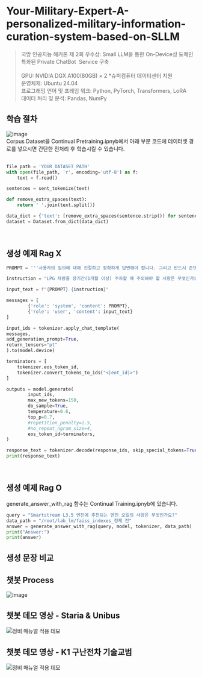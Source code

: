 # Your-Military-Expert-A-personalized-military-information-curation-system-based-on-SLLM
> 국방 인공지능 해커톤 제 2회 우수상: Small LLM을 통한 On-Device성 도메인 특화된 Private ChatBot  Service 구축<br/><br/>
> GPU: NVIDIA DGX A100(80GB) × 2    *슈퍼컴퓨터 데이터센터 지원  <br/>
> 운영체제: Ubuntu 24.04​ <br/>
> 프로그래밍 언어 및 프레임 워크: Python, PyTorch, Transformers​, LoRA <br/>
> 데이터 처리 및 분석: Pandas, NumPy​ 

## 학습 절차
![image](https://github.com/user-attachments/assets/da1c4bca-b94e-4856-9297-7bdb56d78d7c)  <br/> 
Corpus Dataset을 Continual Pretraining.ipnyb에서 아래 부분 코드에 데이터셋 경로를 넣으시면 간단한 전처리 후 학습시킬 수 있습니다. <br/>  <br/>

```python
file_path = 'YOUR_DATASET_PATH'
with open(file_path, 'r', encoding='utf-8') as f:
    text = f.read()

sentences = sent_tokenize(text)

def remove_extra_spaces(text):
    return ' '.join(text.split())

data_dict = {'text': [remove_extra_spaces(sentence.strip()) for sentence in sentences if sentence.strip()]}
dataset = Dataset.from_dict(data_dict)
``` 
<br/> 

## 생성 예제 Rag X <br/>

```python
PROMPT = '''사용자의 질의에 대해 친절하고 정확하게 답변해야 합니다. 그리고 반드시 존댓말을 사용해야 합니다.'''

instruction = "LPG 차량을 장기간(1개월 이상) 주차할 때 주의해야 할 사항은 무엇인가요?"

input_text = f"{PROMPT} {instruction}"

messages = [
        {'role': 'system', 'content': PROMPT},
        {'role': 'user', 'content': input_text}
]

input_ids = tokenizer.apply_chat_template(
messages,
add_generation_prompt=True,
return_tensors="pt"
).to(model.device)

terminators = [
    tokenizer.eos_token_id,
    tokenizer.convert_tokens_to_ids("<|eot_id|>")
]

outputs = model.generate(
        input_ids,
        max_new_tokens=150,
        do_sample=True,
        temperature=0.6,
        top_p=0.7,
        #repetition_penalty=1.5,
        #no_repeat_ngram_size=4,
        eos_token_id=terminators, 
)

response_text = tokenizer.decode(response_ids, skip_special_tokens=True)
print(response_text)
```
<br/>

## 생성 예제 Rag O <br/>
generate_answer_with_rag 함수는 Continual Training.ipnyb에 있습니다. <br/>

```python
query = "Smartstream L3.5 엔진에 추천되는 엔진 오일의 사양은 무엇인가요?"
data_path = "/root/lab_lm/faiss_indexes_정제 전"
answer = generate_answer_with_rag(query, model, tokenizer, data_path)
print("Answer:")
print(answer)
```

## 생성 문장 비교 <br/> 

## 챗봇 Process <br/> 
![image](https://github.com/user-attachments/assets/e3550c75-9b7e-4fef-bc76-5fed69978c76) <br/> 

## 챗봇 데모 영상 - Staria & Unibus <br/>
![정비 매뉴얼 적용 데모](https://github.com/user-attachments/assets/100c386d-70bd-4c08-8fcc-1eba00c6e268)  <br/> 

## 챗봇 데모 영상 - K1 구난전차 기술교범 <br/>
![정비 매뉴얼 적용 데모](https://github.com/user-attachments/assets/100c386d-70bd-4c08-8fcc-1eba00c6e268)  <br/> 
